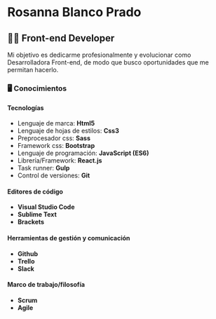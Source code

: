
# Rosanna Blanco Prado 

## :woman_technologist: Front-end Developer 
Mi objetivo es dedicarme profesionalmente y evolucionar como Desarrolladora Front-end, de modo que busco oportunidades que me permitan hacerlo.

### :desktop_computer: Conocimientos 

#### Tecnologías 
- Lenguaje de marca: **Html5**
- Lenguaje de hojas de estilos: **Css3**
- Preprocesador css: **Sass**
- Framework css: **Bootstrap**
- Lenguaje de programación: **JavaScript (ES6)**
- Librería/Framework: **React.js**
- Task runner: **Gulp**
- Control de versiones: **Git**

#### Editores de código
- **Visual Studio Code**
- **Sublime Text**
- **Brackets**

#### Herramientas de gestión y comunicación
- **Github**
- **Trello**
- **Slack**

#### Marco de trabajo/filosofía
- **Scrum**
- **Agile**





 





